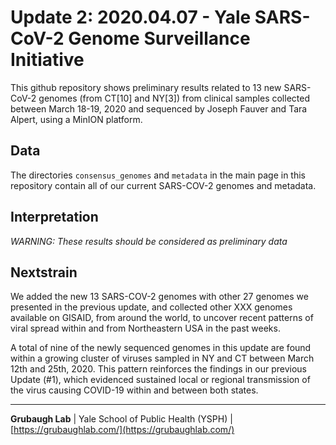# Update 2: 2020.04.07 - Yale SARS-CoV-2 Genome Surveillance Initiative
This github repository shows preliminary results related to 13 new SARS-CoV-2 genomes (from CT[10] and NY[3]) from clinical samples collected between March 18-19, 2020 and sequenced by Joseph Fauver and Tara Alpert, using a MinION platform.

## Data
The directories `consensus_genomes` and `metadata` in the main page in this repository contain all of our current SARS-COV-2 genomes and metadata.

## Interpretation

*WARNING: These results should be considered as preliminary data*

## Nextstrain
We added the new 13 SARS-COV-2 genomes with other 27 genomes we presented in the previous update, and collected other XXX genomes available on GISAID, from around the world, to uncover recent patterns of viral spread within and from Northeastern USA in the past weeks.

A total of nine of the newly sequenced genomes in this update are found within a growing cluster of viruses sampled in NY and CT between March 12th and 25th, 2020. This pattern reinforces the findings in our previous Update (#1), which evidenced sustained local or regional transmission of the virus causing COVID-19 within and between both states.





---

**Grubaugh Lab** | Yale School of Public Health (YSPH) | [https://grubaughlab.com/](https://grubaughlab.com/)
